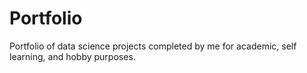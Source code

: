 # Portfolio
Portfolio of data science projects completed by me for academic, self learning, and hobby purposes.
